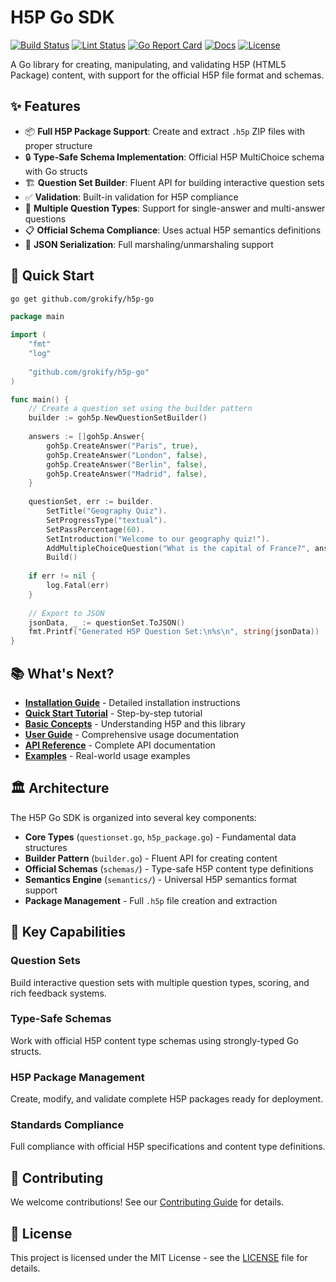 # H5P Go SDK

[![Build Status](https://github.com/grokify/h5p-go/actions/workflows/ci.yaml/badge.svg?branch=main)](https://github.com/grokify/h5p-go/actions/workflows/ci.yaml)
[![Lint Status](https://github.com/grokify/h5p-go/actions/workflows/lint.yaml/badge.svg?branch=main)](https://github.com/grokify/h5p-go/actions/workflows/lint.yaml)
[![Go Report Card](https://goreportcard.com/badge/github.com/grokify/h5p-go)](https://goreportcard.com/report/github.com/grokify/h5p-go)
[![Docs](https://pkg.go.dev/badge/github.com/grokify/h5p-go)](https://pkg.go.dev/github.com/grokify/h5p-go)
[![License](https://img.shields.io/badge/license-MIT-blue.svg)](https://github.com/grokify/h5p-go/blob/master/LICENSE)

A Go library for creating, manipulating, and validating H5P (HTML5 Package) content, with support for the official H5P file format and schemas.

## ✨ Features

- 📦 **Full H5P Package Support**: Create and extract `.h5p` ZIP files with proper structure
- 🔒 **Type-Safe Schema Implementation**: Official H5P MultiChoice schema with Go structs
- 🏗️ **Question Set Builder**: Fluent API for building interactive question sets
- ✅ **Validation**: Built-in validation for H5P compliance
- 🎯 **Multiple Question Types**: Support for single-answer and multi-answer questions
- 📋 **Official Schema Compliance**: Uses actual H5P semantics definitions
- 🔄 **JSON Serialization**: Full marshaling/unmarshaling support

## 🚀 Quick Start

```bash
go get github.com/grokify/h5p-go
```

```go
package main

import (
    "fmt"
    "log"
    
    "github.com/grokify/h5p-go"
)

func main() {
    // Create a question set using the builder pattern
    builder := goh5p.NewQuestionSetBuilder()
    
    answers := []goh5p.Answer{
        goh5p.CreateAnswer("Paris", true),
        goh5p.CreateAnswer("London", false),
        goh5p.CreateAnswer("Berlin", false),
        goh5p.CreateAnswer("Madrid", false),
    }
    
    questionSet, err := builder.
        SetTitle("Geography Quiz").
        SetProgressType("textual").
        SetPassPercentage(60).
        SetIntroduction("Welcome to our geography quiz!").
        AddMultipleChoiceQuestion("What is the capital of France?", answers).
        Build()
    
    if err != nil {
        log.Fatal(err)
    }
    
    // Export to JSON
    jsonData, _ := questionSet.ToJSON()
    fmt.Printf("Generated H5P Question Set:\n%s\n", string(jsonData))
}
```

## 📚 What's Next?

- **[Installation Guide](getting-started/installation.md)** - Detailed installation instructions
- **[Quick Start Tutorial](getting-started/quick-start.md)** - Step-by-step tutorial 
- **[Basic Concepts](getting-started/concepts.md)** - Understanding H5P and this library
- **[User Guide](guide/question-sets.md)** - Comprehensive usage documentation
- **[API Reference](api/core-types.md)** - Complete API documentation
- **[Examples](examples/basic.md)** - Real-world usage examples

## 🏛️ Architecture

The H5P Go SDK is organized into several key components:

- **Core Types** (`questionset.go`, `h5p_package.go`) - Fundamental data structures
- **Builder Pattern** (`builder.go`) - Fluent API for creating content
- **Official Schemas** (`schemas/`) - Type-safe H5P content type definitions
- **Semantics Engine** (`semantics/`) - Universal H5P semantics format support
- **Package Management** - Full `.h5p` file creation and extraction

## 🔧 Key Capabilities

### Question Sets
Build interactive question sets with multiple question types, scoring, and rich feedback systems.

### Type-Safe Schemas
Work with official H5P content type schemas using strongly-typed Go structs.

### H5P Package Management
Create, modify, and validate complete H5P packages ready for deployment.

### Standards Compliance
Full compliance with official H5P specifications and content type definitions.

## 🤝 Contributing

We welcome contributions! See our [Contributing Guide](development/contributing.md) for details.

## 📜 License

This project is licensed under the MIT License - see the [LICENSE](https://github.com/grokify/h5p-go/blob/master/LICENSE) file for details.